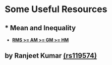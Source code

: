 # Some Useful Resources
## * Mean and Inequality
* **[RMS >= AM >= GM >= HM](https://artofproblemsolving.com/wiki/index.php/Root-Mean_Square-Arithmetic_Mean-Geometric_Mean-Harmonic_mean_Inequality)**



## by Ranjeet Kumar [(rs119574)](https://www.google.co.in/search?q=rs119574)

